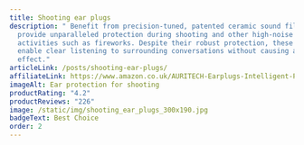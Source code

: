 ```yaml
---
title: Shooting ear plugs
description: " Benefit from precision-tuned, patented ceramic sound filters that
  provide unparalleled protection during shooting and other high-noise
  activities such as fireworks. Despite their robust protection, these filters
  enable clear listening to surrounding conversations without causing a muffled
  effect."
articleLink: /posts/shooting-ear-plugs/
affiliateLink: https://www.amazon.co.uk/AURITECH-Earplugs-Intelligent-Protection-shooting/dp/B06XHK1LVX?maas=maas_adg_F54FC9572F114A1B9F5EB90C2E8D607C_afap_abs&ref_=aa_maas&tag=maas
imageAlt: Ear protection for shooting
productRating: "4.2"
productReviews: "226"
image: /static/img/shooting_ear_plugs_300x190.jpg
badgeText: Best Choice
order: 2
---
```

